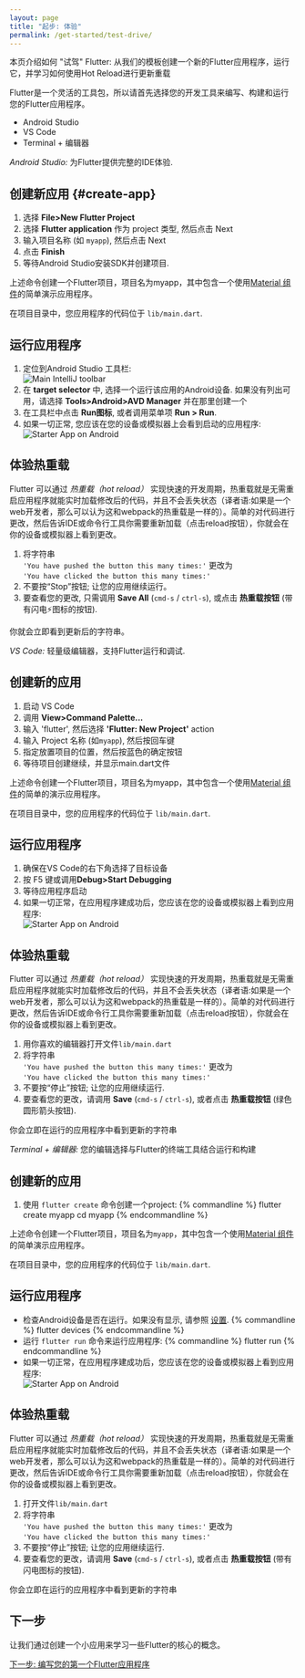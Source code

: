 ```yaml
---
layout: page
title: "起步: 体验"
permalink: /get-started/test-drive/
---
```


本页介绍如何 "试驾" Flutter: 从我们的模板创建一个新的Flutter应用程序，运行它，并学习如何使用Hot Reload进行更新重载

Flutter是一个灵活的工具包，所以请首先选择您的开发工具来编写、构建和运行您的Flutter应用程序。

<ul class="tabs__top-bar">
    <li class="tab-link current" data-tab="tab-install-androidsstudio">Android Studio</li>
    <li class="tab-link" data-tab="tab-install-vscode">VS Code</li>
    <li class="tab-link" data-tab="tab-install-terminal">Terminal + 编辑器</li>
</ul>

<div id="tab-install-androidsstudio" class="tabs__content current" markdown="1">

*Android Studio:* 为Flutter提供完整的IDE体验.

## 创建新应用 {#create-app}

   1. 选择 **File>New Flutter Project**
   1. 选择 **Flutter application** 作为 project 类型, 然后点击 Next
   1. 输入项目名称 (如 `myapp`), 然后点击 Next
   1. 点击 **Finish**
   1. 等待Android Studio安装SDK并创建项目.

上述命令创建一个Flutter项目，项目名为myapp，其中包含一个使用[Material 组件](https://material.io/guidelines/)的简单演示应用程序。

在项目目录中，您应用程序的代码位于 `lib/main.dart`.

## 运行应用程序

   1. 定位到Android Studio 工具栏:<br>
      ![Main IntelliJ toolbar](/images/intellij/main-toolbar.png)
   1. 在 **target selector** 中, 选择一个运行该应用的Android设备.
      如果没有列出可用，请选择 **Tools>Android>AVD Manager** 并在那里创建一个
   1. 在工具栏中点击 **Run图标**, 或者调用菜单项 **Run > Run**.
   1. 如果一切正常, 您应该在您的设备或模拟器上会看到启动的应用程序:<br>
      ![Starter App on Android](/images/flutter-starter-app-android.png)

## 体验热重载

Flutter 可以通过 _热重载（hot reload）_ 实现快速的开发周期，热重载就是无需重启应用程序就能实时加载修改后的代码，并且不会丢失状态（译者语:如果是一个web开发者，那么可以认为这和webpack的热重载是一样的）。简单的对代码进行更改，然后告诉IDE或命令行工具你需要重新加载（点击reload按钮），你就会在你的设备或模拟器上看到更改。

  1. 将字符串<br>`'You have pushed the button this many times:'`
     更改为<br>`'You have clicked the button this many times:'`
  1. 不要按“Stop”按钮; 让您的应用继续运行。
  1. 要查看您的更改, 只需调用 **Save All** (`cmd-s` / `ctrl-s`), 或点击
     **热重载按钮** (带有闪电⚡️图标的按钮).

你就会立即看到更新后的字符串。

</div>

<div id="tab-install-vscode" class="tabs__content" markdown="1">

*VS Code:* 轻量级编辑器，支持Flutter运行和调试.

## 创建新的应用

  1. 启动 VS Code
  1. 调用 **View>Command Palette...**
  1. 输入 'flutter', 然后选择 **'Flutter: New Project'** action
  1. 输入 Project 名称 (如`myapp`), 然后按回车键
  1. 指定放置项目的位置，然后按蓝色的确定按钮
  1. 等待项目创建继续，并显示main.dart文件


上述命令创建一个Flutter项目，项目名为myapp，其中包含一个使用[Material 组件](https://material.io/guidelines/)的简单的演示应用程序。

在项目目录中，您的应用程序的代码位于 `lib/main.dart`.

## 运行应用程序

  1. 确保在VS Code的右下角选择了目标设备
  1. 按 F5 键或调用**Debug>Start Debugging**
  1. 等待应用程序启动
  1. 如果一切正常，在应用程序建成功后，您应该在您的设备或模拟器上看到应用程序:<br>
     ![Starter App on Android](/images/flutter-starter-app-android.png)

## 体验热重载

Flutter 可以通过 _热重载（hot reload）_ 实现快速的开发周期，热重载就是无需重启应用程序就能实时加载修改后的代码，并且不会丢失状态（译者语:如果是一个web开发者，那么可以认为这和webpack的热重载是一样的）。简单的对代码进行更改，然后告诉IDE或命令行工具你需要重新加载（点击reload按钮），你就会在你的设备或模拟器上看到更改。

  1. 用你喜欢的编辑器打开文件`lib/main.dart`
  1. 将字符串<br>`'You have pushed the button this many times:'`
     更改为<br>`'You have clicked the button this many times:'`
  1. 不要按“停止”按钮; 让您的应用继续运行.
  1. 要查看您的更改，请调用 **Save** (`cmd-s` / `ctrl-s`), 或者点击
     **热重载按钮** (绿色圆形箭头按钮).

你会立即在运行的应用程序中看到更新的字符串

</div>

<div id="tab-install-terminal" class="tabs__content" markdown="1">

*Terminal + 编辑器:* 您的编辑选择与Flutter的终端工具结合运行和构建


## 创建新的应用

   1. 使用 `flutter create` 命令创建一个project:
   {% commandline %}
   flutter create myapp
   cd myapp
   {% endcommandline %}

上述命令创建一个Flutter项目，项目名为`myapp`，其中包含一个使用[Material 组件](https://material.io/guidelines/)的简单演示应用程序。

在项目目录中，您的应用程序的代码位于 `lib/main.dart`.

## 运行应用程序

   * 检查Android设备是否在运行。如果没有显示, 请参照 [设置](/get-started/install/).
   {% commandline %}
   flutter devices
   {% endcommandline %}
   * 运行 `flutter run` 命令来运行应用程序:
   {% commandline %}
   flutter run
   {% endcommandline %}
   * 如果一切正常，在应用程序建成功后，您应该在您的设备或模拟器上看到应用程序:<br>
      ![Starter App on Android](/images/flutter-starter-app-android.png)

## 体验热重载

Flutter 可以通过 _热重载（hot reload）_ 实现快速的开发周期，热重载就是无需重启应用程序就能实时加载修改后的代码，并且不会丢失状态（译者语:如果是一个web开发者，那么可以认为这和webpack的热重载是一样的）。简单的对代码进行更改，然后告诉IDE或命令行工具你需要重新加载（点击reload按钮），你就会在你的设备或模拟器上看到更改。

  1. 打开文件`lib/main.dart`
  1. 将字符串<br>`'You have pushed the button this many times:'`
     更改为<br>`'You have clicked the button this many times:'`
  1. 不要按“停止”按钮; 让您的应用继续运行.
  1. 要查看您的更改，请调用 **Save** (`cmd-s` / `ctrl-s`), 或者点击
     **热重载按钮** (带有闪电图标的按钮).

你会立即在运行的应用程序中看到更新的字符串

</div>

## 下一步

让我们通过创建一个小应用来学习一些Flutter的核心的概念。

[下一步: 编写您的第一个Flutter应用程序](/get-started/codelab/)
